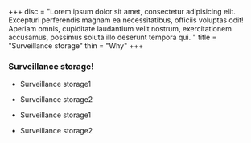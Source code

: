 +++
disc = "Lorem ipsum dolor sit amet, consectetur adipisicing elit. Excepturi perferendis magnam ea necessitatibus, officiis voluptas odit! Aperiam omnis, cupiditate laudantium velit nostrum, exercitationem accusamus, possimus soluta illo deserunt tempora qui. "
title = "Surveillance storage"
thin = "Why"
+++


### Surveillance storage!

* Surveillance storage1

* Surveillance storage2

* Surveillance storage1

* Surveillance storage2


